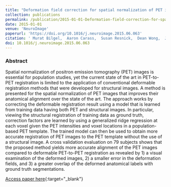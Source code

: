 ```yaml
---
title: "Deformation field correction for spatial normalization of PET images"
collection: publications
permalink: /publication/2015-01-01-Deformation-field-correction-for-spatial-normalization-of-PET-images
date: 2015-01-01
venue: 'NeuroImage'
paperurl: 'https://doi.org/10.1016/j.neuroimage.2015.06.063'
citation: ' Murat Bilgel,  Aaron Carass,  Susan Resnick,  Dean Wong,  Jerry Prince, &quot;Deformation field correction for spatial normalization of PET images.&quot; NeuroImage, 2015.'
doi: 10.1016/j.neuroimage.2015.06.063
---
```


### Abstract

Spatial normalization of positron emission tomography (PET) images is essential for population studies, yet the current state of the art in PET-to-PET registration is limited to the application of conventional deformable registration methods that were developed for structural images. A method is presented for the spatial normalization of PET images that improves their anatomical alignment over the state of the art. The approach works by correcting the deformable registration result using a model that is learned from training data having both PET and structural images. In particular, viewing the structural registration of training data as ground truth, correction factors are learned by using a generalized ridge regression at each voxel given the PET intensities and voxel locations in a population-based PET template. The trained model can then be used to obtain more accurate registration of PET images to the PET template without the use of a structural image. A cross validation evaluation on 79 subjects shows that the proposed method yields more accurate alignment of the PET images compared to deformable PET-to-PET registration as revealed by 1) a visual examination of the deformed images, 2) a smaller error in the deformation fields, and 3) a greater overlap of the deformed anatomical labels with ground truth segmentations.

[Access paper here](https://doi.org/10.1016/j.neuroimage.2015.06.063){:target="_blank"}
